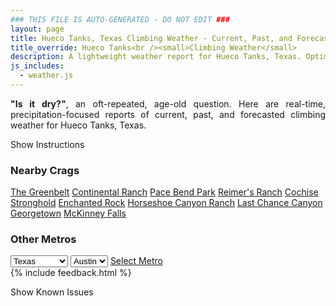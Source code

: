 ```yaml
---
### THIS FILE IS AUTO-GENERATED - DO NOT EDIT ###
layout: page
title: Hueco Tanks, Texas Climbing Weather - Current, Past, and Forecasted Report
title_override: Hueco Tanks<br /><small>Climbing Weather</small>
description: A lightweight weather report for Hueco Tanks, Texas. Optimized for slow internet connections.
js_includes:
  - weather.js
---
```


<section class="measure center lh-copy f5-ns f6 ph2 mv4" style="text-align: justify;">
<strong>"Is it dry?"</strong>, an oft-repeated, age-old question. Here are real-time,
precipitation-focused reports of current, past, and forecasted climbing weather for Hueco Tanks, Texas.
</section>

<p id="settings-toggle" class="mw5 b center tc hover-light-red black-70 pointer">Show Instructions</p>
<section id="settings" class="overflow-hidden" style="display:none;">
    <div class="mv2 ph2 center">
        <div class="fn f6 tc pv2">
            <p class="measure lh-copy center"><strong>Show/hide hourly forecasts</strong> by clicking the desired day.</p>
            <hr class="mw5 p0 mv2 o-60 b0 bt b--light-red light-red bg-light-red">
            <p class="measure lh-copy center"><strong>Current and Past conditions</strong> are measured by the nearest weather station. <strong>Forecast conditions</strong> are calculated and polled separately.</p>
            <hr class="mw5 p0 mv2 o-60 b0 bt b--light-red light-red bg-light-red">
            <p class="measure lh-copy center"><strong>Having issues?</strong> Try <a id="clear-cache" class="no-underline relative fancy-link light-red hover-light-red" href="#">clearing the local cache</a>.</p>
            <hr class="mw5 p0 mv2 o-60 b0 bt b--light-red light-red bg-light-red">
            <p class="measure lh-copy center">Weather data sourced from <a class="no-underline fancy-link relative light-red" target="_blank" href="https://www.weather.gov/documentation/services-web-api">weather.gov</a>.</p>
        </div>
    </div>
</section>
<section id="weather" data-crag="hueco-tanks-texas" class="mv4-ns mv3 ph2 center"></section>
<section id="nearby" class="tc lh-copy">
  <h3>Nearby Crags</h3>
<a class="nowrap no-underline fancy-link relative light-red mh3" href="/crags/the-greenbelt-texas-weather.html">The Greenbelt</a>
<a class="nowrap no-underline fancy-link relative light-red mh3" href="/crags/continental-ranch-texas-weather.html">Continental Ranch</a>
<a class="nowrap no-underline fancy-link relative light-red mh3" href="/crags/pace-bend-park-texas-weather.html">Pace Bend Park</a>
<a class="nowrap no-underline fancy-link relative light-red mh3" href="/crags/reimers-ranch-texas-weather.html">Reimer's Ranch</a>
<a class="nowrap no-underline fancy-link relative light-red mh3" href="/crags/cochise-stronghold-arizona-weather.html">Cochise Stronghold</a>
<a class="nowrap no-underline fancy-link relative light-red mh3" href="/crags/enchanted-rock-texas-weather.html">Enchanted Rock</a>
<a class="nowrap no-underline fancy-link relative light-red mh3" href="/crags/horseshoe-canyon-ranch-arkansas-weather.html">Horseshoe Canyon Ranch</a>
<a class="nowrap no-underline fancy-link relative light-red mh3" href="/crags/last-chance-canyon-new-mexico-weather.html">Last Chance Canyon</a>
<a class="nowrap no-underline fancy-link relative light-red mh3" href="/crags/georgetown-texas-weather.html">Georgetown</a>
<a class="nowrap no-underline fancy-link relative light-red mh3" href="/crags/mckinney-falls-texas-weather.html">McKinney Falls</a>
</section>
<section id="nearby" class="tc lh-copy">
  <h3>Other Metros</h3>
  <select class="ma1 bg-near-white pa2" id="stateSel">
    <option value="Texas" selected>Texas</option>
    <option value="Washington">Washington</option>
    <option value="Colorado">Colorado</option>
    <option value="Tennessee">Tennessee</option>
    <option value="Utah">Utah</option>
    <option value="California">California</option>
  </select>
  <select class="ma1 bg-near-white pa2" id="citySel">
    <option value="Austin" selected>Austin</option>
  </select>
  <a id="selectMetro" class="f6 link dim ph3 pv2 ma1 dib white bg-light-red" href="/crags/austin-texas-weather.html">Select Metro</a>
  <script>
    var states = [];
    states["Texas"] = "Austin"
    states["Washington"] = "Seattle"
    states["Colorado"] = "Denver"
    states["Tennessee"] = "Nashville"
    states["Utah"] = "Salt Lake City"
    states["California"] = "San Francisco|Los Angeles"
  </script>
</section>
{% include feedback.html %}
<p id="issues-toggle" class="mw5 b center tc hover-light-red black-70 pointer">Show Known Issues</p>
<section id="issues" class="overflow-hidden tc f6">
</section>

<script>
  var weekly_EPZ_116_60 = {"updated":"2023-01-23T08:21:02+00:00","units":"us","forecastGenerator":"BaselineForecastGenerator","generatedAt":"2023-01-23T08:34:15+00:00","updateTime":"2023-01-23T08:21:02+00:00","validTimes":"2023-01-23T02:00:00+00:00/P8D","elevation":{"unitCode":"wmoUnit:m","value":1449.9336},"periods":[{"number":1,"name":"Overnight","startTime":"2023-01-23T01:00:00-07:00","endTime":"2023-01-23T06:00:00-07:00","isDaytime":false,"temperature":37,"temperatureUnit":"F","temperatureTrend":null,"windSpeed":"15 to 18 mph","windDirection":"SE","icon":"https://api.weather.gov/icons/land/night/bkn?size=medium","shortForecast":"Mostly Cloudy","detailedForecast":"Mostly cloudy, with a low around 37. Southeast wind 15 to 18 mph, with gusts as high as 24 mph."},{"number":2,"name":"Monday","startTime":"2023-01-23T06:00:00-07:00","endTime":"2023-01-23T18:00:00-07:00","isDaytime":true,"temperature":58,"temperatureUnit":"F","temperatureTrend":"falling","windSpeed":"14 to 24 mph","windDirection":"S","icon":"https://api.weather.gov/icons/land/day/wind_bkn/rain_showers,30?size=medium","shortForecast":"Partly Sunny then Chance Rain Showers","detailedForecast":"A chance of rain showers after 5pm. Partly sunny. High near 58, with temperatures falling to around 48 in the afternoon. South wind 14 to 24 mph, with gusts as high as 36 mph. Chance of precipitation is 30%. New rainfall amounts less than a tenth of an inch possible."},{"number":3,"name":"Monday Night","startTime":"2023-01-23T18:00:00-07:00","endTime":"2023-01-24T06:00:00-07:00","isDaytime":false,"temperature":28,"temperatureUnit":"F","temperatureTrend":null,"windSpeed":"10 to 14 mph","windDirection":"WNW","icon":"https://api.weather.gov/icons/land/night/snow,70/snow,50?size=medium","shortForecast":"Snow Showers Likely","detailedForecast":"A chance of rain showers before 7pm, then snow showers likely between 7pm and 9pm, then rain showers likely between 9pm and 10pm, then rain and snow showers likely. Mostly cloudy, with a low around 28. West northwest wind 10 to 14 mph, with gusts as high as 21 mph. Chance of precipitation is 70%. New snow accumulation of less than half an inch possible."},{"number":4,"name":"Tuesday","startTime":"2023-01-24T06:00:00-07:00","endTime":"2023-01-24T18:00:00-07:00","isDaytime":true,"temperature":47,"temperatureUnit":"F","temperatureTrend":null,"windSpeed":"10 to 16 mph","windDirection":"WNW","icon":"https://api.weather.gov/icons/land/day/snow,20/sct?size=medium","shortForecast":"Slight Chance Snow Showers then Mostly Sunny","detailedForecast":"A slight chance of snow showers before 11am. Mostly sunny, with a high near 47. West northwest wind 10 to 16 mph, with gusts as high as 23 mph. Chance of precipitation is 20%."},{"number":5,"name":"Tuesday Night","startTime":"2023-01-24T18:00:00-07:00","endTime":"2023-01-25T06:00:00-07:00","isDaytime":false,"temperature":28,"temperatureUnit":"F","temperatureTrend":null,"windSpeed":"7 to 18 mph","windDirection":"WNW","icon":"https://api.weather.gov/icons/land/night/few?size=medium","shortForecast":"Mostly Clear","detailedForecast":"Mostly clear, with a low around 28. West northwest wind 7 to 18 mph, with gusts as high as 26 mph."},{"number":6,"name":"Wednesday","startTime":"2023-01-25T06:00:00-07:00","endTime":"2023-01-25T18:00:00-07:00","isDaytime":true,"temperature":46,"temperatureUnit":"F","temperatureTrend":null,"windSpeed":"7 to 10 mph","windDirection":"NW","icon":"https://api.weather.gov/icons/land/day/few?size=medium","shortForecast":"Sunny","detailedForecast":"Sunny, with a high near 46. Northwest wind 7 to 10 mph."},{"number":7,"name":"Wednesday Night","startTime":"2023-01-25T18:00:00-07:00","endTime":"2023-01-26T06:00:00-07:00","isDaytime":false,"temperature":28,"temperatureUnit":"F","temperatureTrend":null,"windSpeed":"9 mph","windDirection":"NNE","icon":"https://api.weather.gov/icons/land/night/sct?size=medium","shortForecast":"Partly Cloudy","detailedForecast":"Partly cloudy, with a low around 28. North northeast wind around 9 mph."},{"number":8,"name":"Thursday","startTime":"2023-01-26T06:00:00-07:00","endTime":"2023-01-26T18:00:00-07:00","isDaytime":true,"temperature":44,"temperatureUnit":"F","temperatureTrend":null,"windSpeed":"9 to 13 mph","windDirection":"ENE","icon":"https://api.weather.gov/icons/land/day/sct?size=medium","shortForecast":"Mostly Sunny","detailedForecast":"Mostly sunny, with a high near 44. East northeast wind 9 to 13 mph, with gusts as high as 20 mph."},{"number":9,"name":"Thursday Night","startTime":"2023-01-26T18:00:00-07:00","endTime":"2023-01-27T06:00:00-07:00","isDaytime":false,"temperature":27,"temperatureUnit":"F","temperatureTrend":null,"windSpeed":"7 to 12 mph","windDirection":"NE","icon":"https://api.weather.gov/icons/land/night/sct?size=medium","shortForecast":"Partly Cloudy","detailedForecast":"Partly cloudy, with a low around 27. Northeast wind 7 to 12 mph."},{"number":10,"name":"Friday","startTime":"2023-01-27T06:00:00-07:00","endTime":"2023-01-27T18:00:00-07:00","isDaytime":true,"temperature":48,"temperatureUnit":"F","temperatureTrend":null,"windSpeed":"7 mph","windDirection":"N","icon":"https://api.weather.gov/icons/land/day/bkn?size=medium","shortForecast":"Partly Sunny","detailedForecast":"Partly sunny, with a high near 48."},{"number":11,"name":"Friday Night","startTime":"2023-01-27T18:00:00-07:00","endTime":"2023-01-28T06:00:00-07:00","isDaytime":false,"temperature":34,"temperatureUnit":"F","temperatureTrend":null,"windSpeed":"6 mph","windDirection":"NNE","icon":"https://api.weather.gov/icons/land/night/bkn?size=medium","shortForecast":"Mostly Cloudy","detailedForecast":"Mostly cloudy, with a low around 34."},{"number":12,"name":"Saturday","startTime":"2023-01-28T06:00:00-07:00","endTime":"2023-01-28T18:00:00-07:00","isDaytime":true,"temperature":55,"temperatureUnit":"F","temperatureTrend":null,"windSpeed":"5 to 16 mph","windDirection":"W","icon":"https://api.weather.gov/icons/land/day/sct?size=medium","shortForecast":"Mostly Sunny","detailedForecast":"Mostly sunny, with a high near 55."},{"number":13,"name":"Saturday Night","startTime":"2023-01-28T18:00:00-07:00","endTime":"2023-01-29T06:00:00-07:00","isDaytime":false,"temperature":35,"temperatureUnit":"F","temperatureTrend":null,"windSpeed":"8 to 14 mph","windDirection":"WSW","icon":"https://api.weather.gov/icons/land/night/few?size=medium","shortForecast":"Mostly Clear","detailedForecast":"Mostly clear, with a low around 35."},{"number":14,"name":"Sunday","startTime":"2023-01-29T06:00:00-07:00","endTime":"2023-01-29T18:00:00-07:00","isDaytime":true,"temperature":57,"temperatureUnit":"F","temperatureTrend":null,"windSpeed":"8 to 16 mph","windDirection":"WSW","icon":"https://api.weather.gov/icons/land/day/few?size=medium","shortForecast":"Sunny","detailedForecast":"Sunny, with a high near 57."}]}
  var hourly_EPZ_116_60 = {"@context":["https://geojson.org/geojson-ld/geojson-context.jsonld",{"@version":"1.1","wx":"https://api.weather.gov/ontology#","geo":"http://www.opengis.net/ont/geosparql#","unit":"http://codes.wmo.int/common/unit/","@vocab":"https://api.weather.gov/ontology#"}],"type":"Feature","geometry":{"type":"Polygon","coordinates":[[[-106.0565394,31.9207523],[-106.054364,31.8981566],[-106.02775960000001,31.9000002],[-106.02992990000001,31.9225961],[-106.0565394,31.9207523]]]},"properties":{"updated":"2023-01-23T08:21:02+00:00","units":"us","forecastGenerator":"HourlyForecastGenerator","generatedAt":"2023-01-23T08:34:16+00:00","updateTime":"2023-01-23T08:21:02+00:00","validTimes":"2023-01-23T02:00:00+00:00/P8D","elevation":{"unitCode":"wmoUnit:m","value":1449.9336},"periods":[{"number":1,"name":"","startTime":"2023-01-23T01:00:00-07:00","endTime":"2023-01-23T02:00:00-07:00","isDaytime":false,"temperature":42,"temperatureUnit":"F","temperatureTrend":null,"windSpeed":"18 mph","windDirection":"SE","icon":"https://api.weather.gov/icons/land/night/bkn?size=small","shortForecast":"Mostly Cloudy","detailedForecast":""},{"number":2,"name":"","startTime":"2023-01-23T02:00:00-07:00","endTime":"2023-01-23T03:00:00-07:00","isDaytime":false,"temperature":41,"temperatureUnit":"F","temperatureTrend":null,"windSpeed":"18 mph","windDirection":"SE","icon":"https://api.weather.gov/icons/land/night/bkn?size=small","shortForecast":"Mostly Cloudy","detailedForecast":""},{"number":3,"name":"","startTime":"2023-01-23T03:00:00-07:00","endTime":"2023-01-23T04:00:00-07:00","isDaytime":false,"temperature":41,"temperatureUnit":"F","temperatureTrend":null,"windSpeed":"16 mph","windDirection":"SE","icon":"https://api.weather.gov/icons/land/night/bkn?size=small","shortForecast":"Mostly Cloudy","detailedForecast":""},{"number":4,"name":"","startTime":"2023-01-23T04:00:00-07:00","endTime":"2023-01-23T05:00:00-07:00","isDaytime":false,"temperature":39,"temperatureUnit":"F","temperatureTrend":null,"windSpeed":"15 mph","windDirection":"SE","icon":"https://api.weather.gov/icons/land/night/ovc?size=small","shortForecast":"Cloudy","detailedForecast":""},{"number":5,"name":"","startTime":"2023-01-23T05:00:00-07:00","endTime":"2023-01-23T06:00:00-07:00","isDaytime":false,"temperature":39,"temperatureUnit":"F","temperatureTrend":null,"windSpeed":"16 mph","windDirection":"SE","icon":"https://api.weather.gov/icons/land/night/ovc?size=small","shortForecast":"Cloudy","detailedForecast":""},{"number":6,"name":"","startTime":"2023-01-23T06:00:00-07:00","endTime":"2023-01-23T07:00:00-07:00","isDaytime":true,"temperature":37,"temperatureUnit":"F","temperatureTrend":null,"windSpeed":"17 mph","windDirection":"SE","icon":"https://api.weather.gov/icons/land/day/ovc?size=small","shortForecast":"Cloudy","detailedForecast":""},{"number":7,"name":"","startTime":"2023-01-23T07:00:00-07:00","endTime":"2023-01-23T08:00:00-07:00","isDaytime":true,"temperature":37,"temperatureUnit":"F","temperatureTrend":null,"windSpeed":"18 mph","windDirection":"ESE","icon":"https://api.weather.gov/icons/land/day/ovc?size=small","shortForecast":"Cloudy","detailedForecast":""},{"number":8,"name":"","startTime":"2023-01-23T08:00:00-07:00","endTime":"2023-01-23T09:00:00-07:00","isDaytime":true,"temperature":40,"temperatureUnit":"F","temperatureTrend":null,"windSpeed":"22 mph","windDirection":"ESE","icon":"https://api.weather.gov/icons/land/day/wind_bkn?size=small","shortForecast":"Mostly Cloudy","detailedForecast":""},{"number":9,"name":"","startTime":"2023-01-23T09:00:00-07:00","endTime":"2023-01-23T10:00:00-07:00","isDaytime":true,"temperature":45,"temperatureUnit":"F","temperatureTrend":null,"windSpeed":"18 mph","windDirection":"ESE","icon":"https://api.weather.gov/icons/land/day/bkn?size=small","shortForecast":"Mostly Cloudy","detailedForecast":""},{"number":10,"name":"","startTime":"2023-01-23T10:00:00-07:00","endTime":"2023-01-23T11:00:00-07:00","isDaytime":true,"temperature":49,"temperatureUnit":"F","temperatureTrend":null,"windSpeed":"22 mph","windDirection":"SSE","icon":"https://api.weather.gov/icons/land/day/wind_bkn?size=small","shortForecast":"Mostly Cloudy","detailedForecast":""},{"number":11,"name":"","startTime":"2023-01-23T11:00:00-07:00","endTime":"2023-01-23T12:00:00-07:00","isDaytime":true,"temperature":52,"temperatureUnit":"F","temperatureTrend":null,"windSpeed":"20 mph","windDirection":"SSE","icon":"https://api.weather.gov/icons/land/day/bkn?size=small","shortForecast":"Partly Sunny","detailedForecast":""},{"number":12,"name":"","startTime":"2023-01-23T12:00:00-07:00","endTime":"2023-01-23T13:00:00-07:00","isDaytime":true,"temperature":55,"temperatureUnit":"F","temperatureTrend":null,"windSpeed":"22 mph","windDirection":"S","icon":"https://api.weather.gov/icons/land/day/wind_sct?size=small","shortForecast":"Mostly Sunny","detailedForecast":""},{"number":13,"name":"","startTime":"2023-01-23T13:00:00-07:00","endTime":"2023-01-23T14:00:00-07:00","isDaytime":true,"temperature":57,"temperatureUnit":"F","temperatureTrend":null,"windSpeed":"24 mph","windDirection":"S","icon":"https://api.weather.gov/icons/land/day/wind_sct?size=small","shortForecast":"Mostly Sunny","detailedForecast":""},{"number":14,"name":"","startTime":"2023-01-23T14:00:00-07:00","endTime":"2023-01-23T15:00:00-07:00","isDaytime":true,"temperature":58,"temperatureUnit":"F","temperatureTrend":null,"windSpeed":"24 mph","windDirection":"SSW","icon":"https://api.weather.gov/icons/land/day/wind_bkn?size=small","shortForecast":"Partly Sunny","detailedForecast":""},{"number":15,"name":"","startTime":"2023-01-23T15:00:00-07:00","endTime":"2023-01-23T16:00:00-07:00","isDaytime":true,"temperature":57,"temperatureUnit":"F","temperatureTrend":null,"windSpeed":"22 mph","windDirection":"SW","icon":"https://api.weather.gov/icons/land/day/wind_bkn?size=small","shortForecast":"Partly Sunny","detailedForecast":""},{"number":16,"name":"","startTime":"2023-01-23T16:00:00-07:00","endTime":"2023-01-23T17:00:00-07:00","isDaytime":true,"temperature":55,"temperatureUnit":"F","temperatureTrend":null,"windSpeed":"16 mph","windDirection":"SW","icon":"https://api.weather.gov/icons/land/day/bkn?size=small","shortForecast":"Partly Sunny","detailedForecast":""},{"number":17,"name":"","startTime":"2023-01-23T17:00:00-07:00","endTime":"2023-01-23T18:00:00-07:00","isDaytime":true,"temperature":48,"temperatureUnit":"F","temperatureTrend":null,"windSpeed":"14 mph","windDirection":"W","icon":"https://api.weather.gov/icons/land/day/rain_showers?size=small","shortForecast":"Chance Rain Showers","detailedForecast":""},{"number":18,"name":"","startTime":"2023-01-23T18:00:00-07:00","endTime":"2023-01-23T19:00:00-07:00","isDaytime":false,"temperature":44,"temperatureUnit":"F","temperatureTrend":null,"windSpeed":"14 mph","windDirection":"NW","icon":"https://api.weather.gov/icons/land/night/rain_showers?size=small","shortForecast":"Chance Rain Showers","detailedForecast":""},{"number":19,"name":"","startTime":"2023-01-23T19:00:00-07:00","endTime":"2023-01-23T20:00:00-07:00","isDaytime":false,"temperature":41,"temperatureUnit":"F","temperatureTrend":null,"windSpeed":"13 mph","windDirection":"NNW","icon":"https://api.weather.gov/icons/land/night/snow?size=small","shortForecast":"Snow Showers Likely","detailedForecast":""},{"number":20,"name":"","startTime":"2023-01-23T20:00:00-07:00","endTime":"2023-01-23T21:00:00-07:00","isDaytime":false,"temperature":39,"temperatureUnit":"F","temperatureTrend":null,"windSpeed":"13 mph","windDirection":"NW","icon":"https://api.weather.gov/icons/land/night/snow?size=small","shortForecast":"Snow Showers Likely","detailedForecast":""},{"number":21,"name":"","startTime":"2023-01-23T21:00:00-07:00","endTime":"2023-01-23T22:00:00-07:00","isDaytime":false,"temperature":37,"temperatureUnit":"F","temperatureTrend":null,"windSpeed":"12 mph","windDirection":"NW","icon":"https://api.weather.gov/icons/land/night/rain_showers?size=small","shortForecast":"Rain Showers Likely","detailedForecast":""},{"number":22,"name":"","startTime":"2023-01-23T22:00:00-07:00","endTime":"2023-01-23T23:00:00-07:00","isDaytime":false,"temperature":36,"temperatureUnit":"F","temperatureTrend":null,"windSpeed":"10 mph","windDirection":"NNW","icon":"https://api.weather.gov/icons/land/night/snow?size=small","shortForecast":"Rain And Snow Showers Likely","detailedForecast":""},{"number":23,"name":"","startTime":"2023-01-23T23:00:00-07:00","endTime":"2023-01-24T00:00:00-07:00","isDaytime":false,"temperature":34,"temperatureUnit":"F","temperatureTrend":null,"windSpeed":"12 mph","windDirection":"W","icon":"https://api.weather.gov/icons/land/night/snow?size=small","shortForecast":"Chance Snow Showers","detailedForecast":""},{"number":24,"name":"","startTime":"2023-01-24T00:00:00-07:00","endTime":"2023-01-24T01:00:00-07:00","isDaytime":false,"temperature":33,"temperatureUnit":"F","temperatureTrend":null,"windSpeed":"13 mph","windDirection":"WSW","icon":"https://api.weather.gov/icons/land/night/snow?size=small","shortForecast":"Chance Snow Showers","detailedForecast":""},{"number":25,"name":"","startTime":"2023-01-24T01:00:00-07:00","endTime":"2023-01-24T02:00:00-07:00","isDaytime":false,"temperature":32,"temperatureUnit":"F","temperatureTrend":null,"windSpeed":"10 mph","windDirection":"W","icon":"https://api.weather.gov/icons/land/night/snow?size=small","shortForecast":"Chance Snow Showers","detailedForecast":""},{"number":26,"name":"","startTime":"2023-01-24T02:00:00-07:00","endTime":"2023-01-24T03:00:00-07:00","isDaytime":false,"temperature":31,"temperatureUnit":"F","temperatureTrend":null,"windSpeed":"10 mph","windDirection":"WSW","icon":"https://api.weather.gov/icons/land/night/snow?size=small","shortForecast":"Slight Chance Snow Showers","detailedForecast":""},{"number":27,"name":"","startTime":"2023-01-24T03:00:00-07:00","endTime":"2023-01-24T04:00:00-07:00","isDaytime":false,"temperature":30,"temperatureUnit":"F","temperatureTrend":null,"windSpeed":"12 mph","windDirection":"WSW","icon":"https://api.weather.gov/icons/land/night/snow?size=small","shortForecast":"Slight Chance Snow Showers","detailedForecast":""},{"number":28,"name":"","startTime":"2023-01-24T04:00:00-07:00","endTime":"2023-01-24T05:00:00-07:00","isDaytime":false,"temperature":30,"temperatureUnit":"F","temperatureTrend":null,"windSpeed":"12 mph","windDirection":"WSW","icon":"https://api.weather.gov/icons/land/night/bkn?size=small","shortForecast":"Mostly Cloudy","detailedForecast":""},{"number":29,"name":"","startTime":"2023-01-24T05:00:00-07:00","endTime":"2023-01-24T06:00:00-07:00","isDaytime":false,"temperature":29,"temperatureUnit":"F","temperatureTrend":null,"windSpeed":"12 mph","windDirection":"WSW","icon":"https://api.weather.gov/icons/land/night/snow?size=small","shortForecast":"Slight Chance Snow Showers","detailedForecast":""},{"number":30,"name":"","startTime":"2023-01-24T06:00:00-07:00","endTime":"2023-01-24T07:00:00-07:00","isDaytime":true,"temperature":28,"temperatureUnit":"F","temperatureTrend":null,"windSpeed":"10 mph","windDirection":"WSW","icon":"https://api.weather.gov/icons/land/day/snow?size=small","shortForecast":"Slight Chance Snow Showers","detailedForecast":""},{"number":31,"name":"","startTime":"2023-01-24T07:00:00-07:00","endTime":"2023-01-24T08:00:00-07:00","isDaytime":true,"temperature":28,"temperatureUnit":"F","temperatureTrend":null,"windSpeed":"10 mph","windDirection":"W","icon":"https://api.weather.gov/icons/land/day/snow?size=small","shortForecast":"Slight Chance Snow Showers","detailedForecast":""},{"number":32,"name":"","startTime":"2023-01-24T08:00:00-07:00","endTime":"2023-01-24T09:00:00-07:00","isDaytime":true,"temperature":31,"temperatureUnit":"F","temperatureTrend":null,"windSpeed":"10 mph","windDirection":"W","icon":"https://api.weather.gov/icons/land/day/snow?size=small","shortForecast":"Slight Chance Snow Showers","detailedForecast":""},{"number":33,"name":"","startTime":"2023-01-24T09:00:00-07:00","endTime":"2023-01-24T10:00:00-07:00","isDaytime":true,"temperature":35,"temperatureUnit":"F","temperatureTrend":null,"windSpeed":"12 mph","windDirection":"WNW","icon":"https://api.weather.gov/icons/land/day/snow?size=small","shortForecast":"Slight Chance Snow Showers","detailedForecast":""},{"number":34,"name":"","startTime":"2023-01-24T10:00:00-07:00","endTime":"2023-01-24T11:00:00-07:00","isDaytime":true,"temperature":39,"temperatureUnit":"F","temperatureTrend":null,"windSpeed":"10 mph","windDirection":"WNW","icon":"https://api.weather.gov/icons/land/day/snow?size=small","shortForecast":"Slight Chance Snow Showers","detailedForecast":""},{"number":35,"name":"","startTime":"2023-01-24T11:00:00-07:00","endTime":"2023-01-24T12:00:00-07:00","isDaytime":true,"temperature":42,"temperatureUnit":"F","temperatureTrend":null,"windSpeed":"12 mph","windDirection":"WNW","icon":"https://api.weather.gov/icons/land/day/sct?size=small","shortForecast":"Mostly Sunny","detailedForecast":""},{"number":36,"name":"","startTime":"2023-01-24T12:00:00-07:00","endTime":"2023-01-24T13:00:00-07:00","isDaytime":true,"temperature":44,"temperatureUnit":"F","temperatureTrend":null,"windSpeed":"13 mph","windDirection":"WNW","icon":"https://api.weather.gov/icons/land/day/sct?size=small","shortForecast":"Mostly Sunny","detailedForecast":""},{"number":37,"name":"","startTime":"2023-01-24T13:00:00-07:00","endTime":"2023-01-24T14:00:00-07:00","isDaytime":true,"temperature":46,"temperatureUnit":"F","temperatureTrend":null,"windSpeed":"15 mph","windDirection":"WNW","icon":"https://api.weather.gov/icons/land/day/sct?size=small","shortForecast":"Mostly Sunny","detailedForecast":""},{"number":38,"name":"","startTime":"2023-01-24T14:00:00-07:00","endTime":"2023-01-24T15:00:00-07:00","isDaytime":true,"temperature":47,"temperatureUnit":"F","temperatureTrend":null,"windSpeed":"16 mph","windDirection":"WNW","icon":"https://api.weather.gov/icons/land/day/few?size=small","shortForecast":"Sunny","detailedForecast":""},{"number":39,"name":"","startTime":"2023-01-24T15:00:00-07:00","endTime":"2023-01-24T16:00:00-07:00","isDaytime":true,"temperature":47,"temperatureUnit":"F","temperatureTrend":null,"windSpeed":"15 mph","windDirection":"WNW","icon":"https://api.weather.gov/icons/land/day/few?size=small","shortForecast":"Sunny","detailedForecast":""},{"number":40,"name":"","startTime":"2023-01-24T16:00:00-07:00","endTime":"2023-01-24T17:00:00-07:00","isDaytime":true,"temperature":45,"temperatureUnit":"F","temperatureTrend":null,"windSpeed":"15 mph","windDirection":"WNW","icon":"https://api.weather.gov/icons/land/day/few?size=small","shortForecast":"Sunny","detailedForecast":""},{"number":41,"name":"","startTime":"2023-01-24T17:00:00-07:00","endTime":"2023-01-24T18:00:00-07:00","isDaytime":true,"temperature":41,"temperatureUnit":"F","temperatureTrend":null,"windSpeed":"14 mph","windDirection":"WNW","icon":"https://api.weather.gov/icons/land/day/few?size=small","shortForecast":"Sunny","detailedForecast":""},{"number":42,"name":"","startTime":"2023-01-24T18:00:00-07:00","endTime":"2023-01-24T19:00:00-07:00","isDaytime":false,"temperature":38,"temperatureUnit":"F","temperatureTrend":null,"windSpeed":"15 mph","windDirection":"WNW","icon":"https://api.weather.gov/icons/land/night/few?size=small","shortForecast":"Mostly Clear","detailedForecast":""},{"number":43,"name":"","startTime":"2023-01-24T19:00:00-07:00","endTime":"2023-01-24T20:00:00-07:00","isDaytime":false,"temperature":36,"temperatureUnit":"F","temperatureTrend":null,"windSpeed":"17 mph","windDirection":"W","icon":"https://api.weather.gov/icons/land/night/few?size=small","shortForecast":"Mostly Clear","detailedForecast":""},{"number":44,"name":"","startTime":"2023-01-24T20:00:00-07:00","endTime":"2023-01-24T21:00:00-07:00","isDaytime":false,"temperature":35,"temperatureUnit":"F","temperatureTrend":null,"windSpeed":"18 mph","windDirection":"W","icon":"https://api.weather.gov/icons/land/night/few?size=small","shortForecast":"Mostly Clear","detailedForecast":""},{"number":45,"name":"","startTime":"2023-01-24T21:00:00-07:00","endTime":"2023-01-24T22:00:00-07:00","isDaytime":false,"temperature":34,"temperatureUnit":"F","temperatureTrend":null,"windSpeed":"17 mph","windDirection":"W","icon":"https://api.weather.gov/icons/land/night/few?size=small","shortForecast":"Mostly Clear","detailedForecast":""},{"number":46,"name":"","startTime":"2023-01-24T22:00:00-07:00","endTime":"2023-01-24T23:00:00-07:00","isDaytime":false,"temperature":33,"temperatureUnit":"F","temperatureTrend":null,"windSpeed":"14 mph","windDirection":"W","icon":"https://api.weather.gov/icons/land/night/few?size=small","shortForecast":"Mostly Clear","detailedForecast":""},{"number":47,"name":"","startTime":"2023-01-24T23:00:00-07:00","endTime":"2023-01-25T00:00:00-07:00","isDaytime":false,"temperature":32,"temperatureUnit":"F","temperatureTrend":null,"windSpeed":"12 mph","windDirection":"W","icon":"https://api.weather.gov/icons/land/night/few?size=small","shortForecast":"Mostly Clear","detailedForecast":""},{"number":48,"name":"","startTime":"2023-01-25T00:00:00-07:00","endTime":"2023-01-25T01:00:00-07:00","isDaytime":false,"temperature":31,"temperatureUnit":"F","temperatureTrend":null,"windSpeed":"9 mph","windDirection":"W","icon":"https://api.weather.gov/icons/land/night/few?size=small","shortForecast":"Mostly Clear","detailedForecast":""},{"number":49,"name":"","startTime":"2023-01-25T01:00:00-07:00","endTime":"2023-01-25T02:00:00-07:00","isDaytime":false,"temperature":30,"temperatureUnit":"F","temperatureTrend":null,"windSpeed":"8 mph","windDirection":"WNW","icon":"https://api.weather.gov/icons/land/night/few?size=small","shortForecast":"Mostly Clear","detailedForecast":""},{"number":50,"name":"","startTime":"2023-01-25T02:00:00-07:00","endTime":"2023-01-25T03:00:00-07:00","isDaytime":false,"temperature":30,"temperatureUnit":"F","temperatureTrend":null,"windSpeed":"7 mph","windDirection":"NW","icon":"https://api.weather.gov/icons/land/night/few?size=small","shortForecast":"Mostly Clear","detailedForecast":""},{"number":51,"name":"","startTime":"2023-01-25T03:00:00-07:00","endTime":"2023-01-25T04:00:00-07:00","isDaytime":false,"temperature":29,"temperatureUnit":"F","temperatureTrend":null,"windSpeed":"7 mph","windDirection":"NW","icon":"https://api.weather.gov/icons/land/night/few?size=small","shortForecast":"Mostly Clear","detailedForecast":""},{"number":52,"name":"","startTime":"2023-01-25T04:00:00-07:00","endTime":"2023-01-25T05:00:00-07:00","isDaytime":false,"temperature":29,"temperatureUnit":"F","temperatureTrend":null,"windSpeed":"7 mph","windDirection":"NW","icon":"https://api.weather.gov/icons/land/night/few?size=small","shortForecast":"Mostly Clear","detailedForecast":""},{"number":53,"name":"","startTime":"2023-01-25T05:00:00-07:00","endTime":"2023-01-25T06:00:00-07:00","isDaytime":false,"temperature":28,"temperatureUnit":"F","temperatureTrend":null,"windSpeed":"7 mph","windDirection":"NW","icon":"https://api.weather.gov/icons/land/night/few?size=small","shortForecast":"Mostly Clear","detailedForecast":""},{"number":54,"name":"","startTime":"2023-01-25T06:00:00-07:00","endTime":"2023-01-25T07:00:00-07:00","isDaytime":true,"temperature":28,"temperatureUnit":"F","temperatureTrend":null,"windSpeed":"7 mph","windDirection":"NW","icon":"https://api.weather.gov/icons/land/day/few?size=small","shortForecast":"Sunny","detailedForecast":""},{"number":55,"name":"","startTime":"2023-01-25T07:00:00-07:00","endTime":"2023-01-25T08:00:00-07:00","isDaytime":true,"temperature":28,"temperatureUnit":"F","temperatureTrend":null,"windSpeed":"7 mph","windDirection":"NNW","icon":"https://api.weather.gov/icons/land/day/few?size=small","shortForecast":"Sunny","detailedForecast":""},{"number":56,"name":"","startTime":"2023-01-25T08:00:00-07:00","endTime":"2023-01-25T09:00:00-07:00","isDaytime":true,"temperature":31,"temperatureUnit":"F","temperatureTrend":null,"windSpeed":"7 mph","windDirection":"NNW","icon":"https://api.weather.gov/icons/land/day/few?size=small","shortForecast":"Sunny","detailedForecast":""},{"number":57,"name":"","startTime":"2023-01-25T09:00:00-07:00","endTime":"2023-01-25T10:00:00-07:00","isDaytime":true,"temperature":34,"temperatureUnit":"F","temperatureTrend":null,"windSpeed":"8 mph","windDirection":"NNW","icon":"https://api.weather.gov/icons/land/day/few?size=small","shortForecast":"Sunny","detailedForecast":""},{"number":58,"name":"","startTime":"2023-01-25T10:00:00-07:00","endTime":"2023-01-25T11:00:00-07:00","isDaytime":true,"temperature":38,"temperatureUnit":"F","temperatureTrend":null,"windSpeed":"8 mph","windDirection":"NW","icon":"https://api.weather.gov/icons/land/day/few?size=small","shortForecast":"Sunny","detailedForecast":""},{"number":59,"name":"","startTime":"2023-01-25T11:00:00-07:00","endTime":"2023-01-25T12:00:00-07:00","isDaytime":true,"temperature":41,"temperatureUnit":"F","temperatureTrend":null,"windSpeed":"9 mph","windDirection":"NW","icon":"https://api.weather.gov/icons/land/day/few?size=small","shortForecast":"Sunny","detailedForecast":""},{"number":60,"name":"","startTime":"2023-01-25T12:00:00-07:00","endTime":"2023-01-25T13:00:00-07:00","isDaytime":true,"temperature":43,"temperatureUnit":"F","temperatureTrend":null,"windSpeed":"10 mph","windDirection":"NW","icon":"https://api.weather.gov/icons/land/day/few?size=small","shortForecast":"Sunny","detailedForecast":""},{"number":61,"name":"","startTime":"2023-01-25T13:00:00-07:00","endTime":"2023-01-25T14:00:00-07:00","isDaytime":true,"temperature":45,"temperatureUnit":"F","temperatureTrend":null,"windSpeed":"10 mph","windDirection":"NW","icon":"https://api.weather.gov/icons/land/day/few?size=small","shortForecast":"Sunny","detailedForecast":""},{"number":62,"name":"","startTime":"2023-01-25T14:00:00-07:00","endTime":"2023-01-25T15:00:00-07:00","isDaytime":true,"temperature":46,"temperatureUnit":"F","temperatureTrend":null,"windSpeed":"10 mph","windDirection":"NW","icon":"https://api.weather.gov/icons/land/day/few?size=small","shortForecast":"Sunny","detailedForecast":""},{"number":63,"name":"","startTime":"2023-01-25T15:00:00-07:00","endTime":"2023-01-25T16:00:00-07:00","isDaytime":true,"temperature":46,"temperatureUnit":"F","temperatureTrend":null,"windSpeed":"10 mph","windDirection":"NW","icon":"https://api.weather.gov/icons/land/day/few?size=small","shortForecast":"Sunny","detailedForecast":""},{"number":64,"name":"","startTime":"2023-01-25T16:00:00-07:00","endTime":"2023-01-25T17:00:00-07:00","isDaytime":true,"temperature":44,"temperatureUnit":"F","temperatureTrend":null,"windSpeed":"9 mph","windDirection":"NNW","icon":"https://api.weather.gov/icons/land/day/few?size=small","shortForecast":"Sunny","detailedForecast":""},{"number":65,"name":"","startTime":"2023-01-25T17:00:00-07:00","endTime":"2023-01-25T18:00:00-07:00","isDaytime":true,"temperature":40,"temperatureUnit":"F","temperatureTrend":null,"windSpeed":"9 mph","windDirection":"NNW","icon":"https://api.weather.gov/icons/land/day/few?size=small","shortForecast":"Sunny","detailedForecast":""},{"number":66,"name":"","startTime":"2023-01-25T18:00:00-07:00","endTime":"2023-01-25T19:00:00-07:00","isDaytime":false,"temperature":38,"temperatureUnit":"F","temperatureTrend":null,"windSpeed":"9 mph","windDirection":"N","icon":"https://api.weather.gov/icons/land/night/few?size=small","shortForecast":"Mostly Clear","detailedForecast":""},{"number":67,"name":"","startTime":"2023-01-25T19:00:00-07:00","endTime":"2023-01-25T20:00:00-07:00","isDaytime":false,"temperature":36,"temperatureUnit":"F","temperatureTrend":null,"windSpeed":"9 mph","windDirection":"NNE","icon":"https://api.weather.gov/icons/land/night/few?size=small","shortForecast":"Mostly Clear","detailedForecast":""},{"number":68,"name":"","startTime":"2023-01-25T20:00:00-07:00","endTime":"2023-01-25T21:00:00-07:00","isDaytime":false,"temperature":35,"temperatureUnit":"F","temperatureTrend":null,"windSpeed":"9 mph","windDirection":"NNE","icon":"https://api.weather.gov/icons/land/night/few?size=small","shortForecast":"Mostly Clear","detailedForecast":""},{"number":69,"name":"","startTime":"2023-01-25T21:00:00-07:00","endTime":"2023-01-25T22:00:00-07:00","isDaytime":false,"temperature":34,"temperatureUnit":"F","temperatureTrend":null,"windSpeed":"9 mph","windDirection":"NE","icon":"https://api.weather.gov/icons/land/night/few?size=small","shortForecast":"Mostly Clear","detailedForecast":""},{"number":70,"name":"","startTime":"2023-01-25T22:00:00-07:00","endTime":"2023-01-25T23:00:00-07:00","isDaytime":false,"temperature":33,"temperatureUnit":"F","temperatureTrend":null,"windSpeed":"8 mph","windDirection":"NE","icon":"https://api.weather.gov/icons/land/night/sct?size=small","shortForecast":"Partly Cloudy","detailedForecast":""},{"number":71,"name":"","startTime":"2023-01-25T23:00:00-07:00","endTime":"2023-01-26T00:00:00-07:00","isDaytime":false,"temperature":32,"temperatureUnit":"F","temperatureTrend":null,"windSpeed":"8 mph","windDirection":"NE","icon":"https://api.weather.gov/icons/land/night/sct?size=small","shortForecast":"Partly Cloudy","detailedForecast":""},{"number":72,"name":"","startTime":"2023-01-26T00:00:00-07:00","endTime":"2023-01-26T01:00:00-07:00","isDaytime":false,"temperature":31,"temperatureUnit":"F","temperatureTrend":null,"windSpeed":"8 mph","windDirection":"NE","icon":"https://api.weather.gov/icons/land/night/sct?size=small","shortForecast":"Partly Cloudy","detailedForecast":""},{"number":73,"name":"","startTime":"2023-01-26T01:00:00-07:00","endTime":"2023-01-26T02:00:00-07:00","isDaytime":false,"temperature":30,"temperatureUnit":"F","temperatureTrend":null,"windSpeed":"9 mph","windDirection":"NE","icon":"https://api.weather.gov/icons/land/night/sct?size=small","shortForecast":"Partly Cloudy","detailedForecast":""},{"number":74,"name":"","startTime":"2023-01-26T02:00:00-07:00","endTime":"2023-01-26T03:00:00-07:00","isDaytime":false,"temperature":30,"temperatureUnit":"F","temperatureTrend":null,"windSpeed":"9 mph","windDirection":"NE","icon":"https://api.weather.gov/icons/land/night/sct?size=small","shortForecast":"Partly Cloudy","detailedForecast":""},{"number":75,"name":"","startTime":"2023-01-26T03:00:00-07:00","endTime":"2023-01-26T04:00:00-07:00","isDaytime":false,"temperature":29,"temperatureUnit":"F","temperatureTrend":null,"windSpeed":"9 mph","windDirection":"NE","icon":"https://api.weather.gov/icons/land/night/sct?size=small","shortForecast":"Partly Cloudy","detailedForecast":""},{"number":76,"name":"","startTime":"2023-01-26T04:00:00-07:00","endTime":"2023-01-26T05:00:00-07:00","isDaytime":false,"temperature":29,"temperatureUnit":"F","temperatureTrend":null,"windSpeed":"9 mph","windDirection":"NE","icon":"https://api.weather.gov/icons/land/night/sct?size=small","shortForecast":"Partly Cloudy","detailedForecast":""},{"number":77,"name":"","startTime":"2023-01-26T05:00:00-07:00","endTime":"2023-01-26T06:00:00-07:00","isDaytime":false,"temperature":28,"temperatureUnit":"F","temperatureTrend":null,"windSpeed":"9 mph","windDirection":"NE","icon":"https://api.weather.gov/icons/land/night/sct?size=small","shortForecast":"Partly Cloudy","detailedForecast":""},{"number":78,"name":"","startTime":"2023-01-26T06:00:00-07:00","endTime":"2023-01-26T07:00:00-07:00","isDaytime":true,"temperature":28,"temperatureUnit":"F","temperatureTrend":null,"windSpeed":"9 mph","windDirection":"ENE","icon":"https://api.weather.gov/icons/land/day/sct?size=small","shortForecast":"Mostly Sunny","detailedForecast":""},{"number":79,"name":"","startTime":"2023-01-26T07:00:00-07:00","endTime":"2023-01-26T08:00:00-07:00","isDaytime":true,"temperature":28,"temperatureUnit":"F","temperatureTrend":null,"windSpeed":"10 mph","windDirection":"ENE","icon":"https://api.weather.gov/icons/land/day/sct?size=small","shortForecast":"Mostly Sunny","detailedForecast":""},{"number":80,"name":"","startTime":"2023-01-26T08:00:00-07:00","endTime":"2023-01-26T09:00:00-07:00","isDaytime":true,"temperature":30,"temperatureUnit":"F","temperatureTrend":null,"windSpeed":"10 mph","windDirection":"ENE","icon":"https://api.weather.gov/icons/land/day/sct?size=small","shortForecast":"Mostly Sunny","detailedForecast":""},{"number":81,"name":"","startTime":"2023-01-26T09:00:00-07:00","endTime":"2023-01-26T10:00:00-07:00","isDaytime":true,"temperature":34,"temperatureUnit":"F","temperatureTrend":null,"windSpeed":"12 mph","windDirection":"ENE","icon":"https://api.weather.gov/icons/land/day/sct?size=small","shortForecast":"Mostly Sunny","detailedForecast":""},{"number":82,"name":"","startTime":"2023-01-26T10:00:00-07:00","endTime":"2023-01-26T11:00:00-07:00","isDaytime":true,"temperature":37,"temperatureUnit":"F","temperatureTrend":null,"windSpeed":"12 mph","windDirection":"E","icon":"https://api.weather.gov/icons/land/day/sct?size=small","shortForecast":"Mostly Sunny","detailedForecast":""},{"number":83,"name":"","startTime":"2023-01-26T11:00:00-07:00","endTime":"2023-01-26T12:00:00-07:00","isDaytime":true,"temperature":40,"temperatureUnit":"F","temperatureTrend":null,"windSpeed":"13 mph","windDirection":"E","icon":"https://api.weather.gov/icons/land/day/sct?size=small","shortForecast":"Mostly Sunny","detailedForecast":""},{"number":84,"name":"","startTime":"2023-01-26T12:00:00-07:00","endTime":"2023-01-26T13:00:00-07:00","isDaytime":true,"temperature":42,"temperatureUnit":"F","temperatureTrend":null,"windSpeed":"13 mph","windDirection":"E","icon":"https://api.weather.gov/icons/land/day/sct?size=small","shortForecast":"Mostly Sunny","detailedForecast":""},{"number":85,"name":"","startTime":"2023-01-26T13:00:00-07:00","endTime":"2023-01-26T14:00:00-07:00","isDaytime":true,"temperature":43,"temperatureUnit":"F","temperatureTrend":null,"windSpeed":"13 mph","windDirection":"E","icon":"https://api.weather.gov/icons/land/day/sct?size=small","shortForecast":"Mostly Sunny","detailedForecast":""},{"number":86,"name":"","startTime":"2023-01-26T14:00:00-07:00","endTime":"2023-01-26T15:00:00-07:00","isDaytime":true,"temperature":44,"temperatureUnit":"F","temperatureTrend":null,"windSpeed":"13 mph","windDirection":"E","icon":"https://api.weather.gov/icons/land/day/sct?size=small","shortForecast":"Mostly Sunny","detailedForecast":""},{"number":87,"name":"","startTime":"2023-01-26T15:00:00-07:00","endTime":"2023-01-26T16:00:00-07:00","isDaytime":true,"temperature":44,"temperatureUnit":"F","temperatureTrend":null,"windSpeed":"13 mph","windDirection":"E","icon":"https://api.weather.gov/icons/land/day/sct?size=small","shortForecast":"Mostly Sunny","detailedForecast":""},{"number":88,"name":"","startTime":"2023-01-26T16:00:00-07:00","endTime":"2023-01-26T17:00:00-07:00","isDaytime":true,"temperature":42,"temperatureUnit":"F","temperatureTrend":null,"windSpeed":"12 mph","windDirection":"ENE","icon":"https://api.weather.gov/icons/land/day/sct?size=small","shortForecast":"Mostly Sunny","detailedForecast":""},{"number":89,"name":"","startTime":"2023-01-26T17:00:00-07:00","endTime":"2023-01-26T18:00:00-07:00","isDaytime":true,"temperature":39,"temperatureUnit":"F","temperatureTrend":null,"windSpeed":"12 mph","windDirection":"ENE","icon":"https://api.weather.gov/icons/land/day/sct?size=small","shortForecast":"Mostly Sunny","detailedForecast":""},{"number":90,"name":"","startTime":"2023-01-26T18:00:00-07:00","endTime":"2023-01-26T19:00:00-07:00","isDaytime":false,"temperature":36,"temperatureUnit":"F","temperatureTrend":null,"windSpeed":"12 mph","windDirection":"ENE","icon":"https://api.weather.gov/icons/land/night/sct?size=small","shortForecast":"Partly Cloudy","detailedForecast":""},{"number":91,"name":"","startTime":"2023-01-26T19:00:00-07:00","endTime":"2023-01-26T20:00:00-07:00","isDaytime":false,"temperature":34,"temperatureUnit":"F","temperatureTrend":null,"windSpeed":"10 mph","windDirection":"ENE","icon":"https://api.weather.gov/icons/land/night/sct?size=small","shortForecast":"Partly Cloudy","detailedForecast":""},{"number":92,"name":"","startTime":"2023-01-26T20:00:00-07:00","endTime":"2023-01-26T21:00:00-07:00","isDaytime":false,"temperature":33,"temperatureUnit":"F","temperatureTrend":null,"windSpeed":"10 mph","windDirection":"ENE","icon":"https://api.weather.gov/icons/land/night/sct?size=small","shortForecast":"Partly Cloudy","detailedForecast":""},{"number":93,"name":"","startTime":"2023-01-26T21:00:00-07:00","endTime":"2023-01-26T22:00:00-07:00","isDaytime":false,"temperature":32,"temperatureUnit":"F","temperatureTrend":null,"windSpeed":"10 mph","windDirection":"ENE","icon":"https://api.weather.gov/icons/land/night/sct?size=small","shortForecast":"Partly Cloudy","detailedForecast":""},{"number":94,"name":"","startTime":"2023-01-26T22:00:00-07:00","endTime":"2023-01-26T23:00:00-07:00","isDaytime":false,"temperature":31,"temperatureUnit":"F","temperatureTrend":null,"windSpeed":"9 mph","windDirection":"ENE","icon":"https://api.weather.gov/icons/land/night/sct?size=small","shortForecast":"Partly Cloudy","detailedForecast":""},{"number":95,"name":"","startTime":"2023-01-26T23:00:00-07:00","endTime":"2023-01-27T00:00:00-07:00","isDaytime":false,"temperature":31,"temperatureUnit":"F","temperatureTrend":null,"windSpeed":"9 mph","windDirection":"ENE","icon":"https://api.weather.gov/icons/land/night/sct?size=small","shortForecast":"Partly Cloudy","detailedForecast":""},{"number":96,"name":"","startTime":"2023-01-27T00:00:00-07:00","endTime":"2023-01-27T01:00:00-07:00","isDaytime":false,"temperature":30,"temperatureUnit":"F","temperatureTrend":null,"windSpeed":"8 mph","windDirection":"ENE","icon":"https://api.weather.gov/icons/land/night/sct?size=small","shortForecast":"Partly Cloudy","detailedForecast":""},{"number":97,"name":"","startTime":"2023-01-27T01:00:00-07:00","endTime":"2023-01-27T02:00:00-07:00","isDaytime":false,"temperature":29,"temperatureUnit":"F","temperatureTrend":null,"windSpeed":"8 mph","windDirection":"ENE","icon":"https://api.weather.gov/icons/land/night/sct?size=small","shortForecast":"Partly Cloudy","detailedForecast":""},{"number":98,"name":"","startTime":"2023-01-27T02:00:00-07:00","endTime":"2023-01-27T03:00:00-07:00","isDaytime":false,"temperature":29,"temperatureUnit":"F","temperatureTrend":null,"windSpeed":"7 mph","windDirection":"ENE","icon":"https://api.weather.gov/icons/land/night/sct?size=small","shortForecast":"Partly Cloudy","detailedForecast":""},{"number":99,"name":"","startTime":"2023-01-27T03:00:00-07:00","endTime":"2023-01-27T04:00:00-07:00","isDaytime":false,"temperature":28,"temperatureUnit":"F","temperatureTrend":null,"windSpeed":"7 mph","windDirection":"ENE","icon":"https://api.weather.gov/icons/land/night/sct?size=small","shortForecast":"Partly Cloudy","detailedForecast":""},{"number":100,"name":"","startTime":"2023-01-27T04:00:00-07:00","endTime":"2023-01-27T05:00:00-07:00","isDaytime":false,"temperature":28,"temperatureUnit":"F","temperatureTrend":null,"windSpeed":"7 mph","windDirection":"NE","icon":"https://api.weather.gov/icons/land/night/sct?size=small","shortForecast":"Partly Cloudy","detailedForecast":""},{"number":101,"name":"","startTime":"2023-01-27T05:00:00-07:00","endTime":"2023-01-27T06:00:00-07:00","isDaytime":false,"temperature":27,"temperatureUnit":"F","temperatureTrend":null,"windSpeed":"7 mph","windDirection":"NE","icon":"https://api.weather.gov/icons/land/night/sct?size=small","shortForecast":"Partly Cloudy","detailedForecast":""},{"number":102,"name":"","startTime":"2023-01-27T06:00:00-07:00","endTime":"2023-01-27T07:00:00-07:00","isDaytime":true,"temperature":27,"temperatureUnit":"F","temperatureTrend":null,"windSpeed":"7 mph","windDirection":"NE","icon":"https://api.weather.gov/icons/land/day/sct?size=small","shortForecast":"Mostly Sunny","detailedForecast":""},{"number":103,"name":"","startTime":"2023-01-27T07:00:00-07:00","endTime":"2023-01-27T08:00:00-07:00","isDaytime":true,"temperature":27,"temperatureUnit":"F","temperatureTrend":null,"windSpeed":"7 mph","windDirection":"NNE","icon":"https://api.weather.gov/icons/land/day/sct?size=small","shortForecast":"Mostly Sunny","detailedForecast":""},{"number":104,"name":"","startTime":"2023-01-27T08:00:00-07:00","endTime":"2023-01-27T09:00:00-07:00","isDaytime":true,"temperature":30,"temperatureUnit":"F","temperatureTrend":null,"windSpeed":"7 mph","windDirection":"NNE","icon":"https://api.weather.gov/icons/land/day/sct?size=small","shortForecast":"Mostly Sunny","detailedForecast":""},{"number":105,"name":"","startTime":"2023-01-27T09:00:00-07:00","endTime":"2023-01-27T10:00:00-07:00","isDaytime":true,"temperature":35,"temperatureUnit":"F","temperatureTrend":null,"windSpeed":"7 mph","windDirection":"NNE","icon":"https://api.weather.gov/icons/land/day/sct?size=small","shortForecast":"Mostly Sunny","detailedForecast":""},{"number":106,"name":"","startTime":"2023-01-27T10:00:00-07:00","endTime":"2023-01-27T11:00:00-07:00","isDaytime":true,"temperature":39,"temperatureUnit":"F","temperatureTrend":null,"windSpeed":"7 mph","windDirection":"N","icon":"https://api.weather.gov/icons/land/day/sct?size=small","shortForecast":"Mostly Sunny","detailedForecast":""},{"number":107,"name":"","startTime":"2023-01-27T11:00:00-07:00","endTime":"2023-01-27T12:00:00-07:00","isDaytime":true,"temperature":42,"temperatureUnit":"F","temperatureTrend":null,"windSpeed":"7 mph","windDirection":"NNW","icon":"https://api.weather.gov/icons/land/day/sct?size=small","shortForecast":"Mostly Sunny","detailedForecast":""},{"number":108,"name":"","startTime":"2023-01-27T12:00:00-07:00","endTime":"2023-01-27T13:00:00-07:00","isDaytime":true,"temperature":45,"temperatureUnit":"F","temperatureTrend":null,"windSpeed":"7 mph","windDirection":"NNW","icon":"https://api.weather.gov/icons/land/day/sct?size=small","shortForecast":"Mostly Sunny","detailedForecast":""},{"number":109,"name":"","startTime":"2023-01-27T13:00:00-07:00","endTime":"2023-01-27T14:00:00-07:00","isDaytime":true,"temperature":47,"temperatureUnit":"F","temperatureTrend":null,"windSpeed":"7 mph","windDirection":"NNW","icon":"https://api.weather.gov/icons/land/day/bkn?size=small","shortForecast":"Partly Sunny","detailedForecast":""},{"number":110,"name":"","startTime":"2023-01-27T14:00:00-07:00","endTime":"2023-01-27T15:00:00-07:00","isDaytime":true,"temperature":48,"temperatureUnit":"F","temperatureTrend":null,"windSpeed":"7 mph","windDirection":"NW","icon":"https://api.weather.gov/icons/land/day/bkn?size=small","shortForecast":"Partly Sunny","detailedForecast":""},{"number":111,"name":"","startTime":"2023-01-27T15:00:00-07:00","endTime":"2023-01-27T16:00:00-07:00","isDaytime":true,"temperature":48,"temperatureUnit":"F","temperatureTrend":null,"windSpeed":"7 mph","windDirection":"NW","icon":"https://api.weather.gov/icons/land/day/bkn?size=small","shortForecast":"Partly Sunny","detailedForecast":""},{"number":112,"name":"","startTime":"2023-01-27T16:00:00-07:00","endTime":"2023-01-27T17:00:00-07:00","isDaytime":true,"temperature":46,"temperatureUnit":"F","temperatureTrend":null,"windSpeed":"6 mph","windDirection":"NW","icon":"https://api.weather.gov/icons/land/day/bkn?size=small","shortForecast":"Partly Sunny","detailedForecast":""},{"number":113,"name":"","startTime":"2023-01-27T17:00:00-07:00","endTime":"2023-01-27T18:00:00-07:00","isDaytime":true,"temperature":44,"temperatureUnit":"F","temperatureTrend":null,"windSpeed":"6 mph","windDirection":"NW","icon":"https://api.weather.gov/icons/land/day/bkn?size=small","shortForecast":"Mostly Cloudy","detailedForecast":""},{"number":114,"name":"","startTime":"2023-01-27T18:00:00-07:00","endTime":"2023-01-27T19:00:00-07:00","isDaytime":false,"temperature":41,"temperatureUnit":"F","temperatureTrend":null,"windSpeed":"6 mph","windDirection":"NNW","icon":"https://api.weather.gov/icons/land/night/bkn?size=small","shortForecast":"Mostly Cloudy","detailedForecast":""},{"number":115,"name":"","startTime":"2023-01-27T19:00:00-07:00","endTime":"2023-01-27T20:00:00-07:00","isDaytime":false,"temperature":40,"temperatureUnit":"F","temperatureTrend":null,"windSpeed":"6 mph","windDirection":"N","icon":"https://api.weather.gov/icons/land/night/bkn?size=small","shortForecast":"Mostly Cloudy","detailedForecast":""},{"number":116,"name":"","startTime":"2023-01-27T20:00:00-07:00","endTime":"2023-01-27T21:00:00-07:00","isDaytime":false,"temperature":39,"temperatureUnit":"F","temperatureTrend":null,"windSpeed":"6 mph","windDirection":"NNE","icon":"https://api.weather.gov/icons/land/night/bkn?size=small","shortForecast":"Mostly Cloudy","detailedForecast":""},{"number":117,"name":"","startTime":"2023-01-27T21:00:00-07:00","endTime":"2023-01-27T22:00:00-07:00","isDaytime":false,"temperature":38,"temperatureUnit":"F","temperatureTrend":null,"windSpeed":"6 mph","windDirection":"NE","icon":"https://api.weather.gov/icons/land/night/bkn?size=small","shortForecast":"Mostly Cloudy","detailedForecast":""},{"number":118,"name":"","startTime":"2023-01-27T22:00:00-07:00","endTime":"2023-01-27T23:00:00-07:00","isDaytime":false,"temperature":38,"temperatureUnit":"F","temperatureTrend":null,"windSpeed":"6 mph","windDirection":"NE","icon":"https://api.weather.gov/icons/land/night/bkn?size=small","shortForecast":"Mostly Cloudy","detailedForecast":""},{"number":119,"name":"","startTime":"2023-01-27T23:00:00-07:00","endTime":"2023-01-28T00:00:00-07:00","isDaytime":false,"temperature":37,"temperatureUnit":"F","temperatureTrend":null,"windSpeed":"6 mph","windDirection":"NE","icon":"https://api.weather.gov/icons/land/night/bkn?size=small","shortForecast":"Mostly Cloudy","detailedForecast":""},{"number":120,"name":"","startTime":"2023-01-28T00:00:00-07:00","endTime":"2023-01-28T01:00:00-07:00","isDaytime":false,"temperature":36,"temperatureUnit":"F","temperatureTrend":null,"windSpeed":"6 mph","windDirection":"NE","icon":"https://api.weather.gov/icons/land/night/bkn?size=small","shortForecast":"Mostly Cloudy","detailedForecast":""},{"number":121,"name":"","startTime":"2023-01-28T01:00:00-07:00","endTime":"2023-01-28T02:00:00-07:00","isDaytime":false,"temperature":36,"temperatureUnit":"F","temperatureTrend":null,"windSpeed":"5 mph","windDirection":"NE","icon":"https://api.weather.gov/icons/land/night/bkn?size=small","shortForecast":"Mostly Cloudy","detailedForecast":""},{"number":122,"name":"","startTime":"2023-01-28T02:00:00-07:00","endTime":"2023-01-28T03:00:00-07:00","isDaytime":false,"temperature":35,"temperatureUnit":"F","temperatureTrend":null,"windSpeed":"5 mph","windDirection":"NNE","icon":"https://api.weather.gov/icons/land/night/bkn?size=small","shortForecast":"Mostly Cloudy","detailedForecast":""},{"number":123,"name":"","startTime":"2023-01-28T03:00:00-07:00","endTime":"2023-01-28T04:00:00-07:00","isDaytime":false,"temperature":35,"temperatureUnit":"F","temperatureTrend":null,"windSpeed":"5 mph","windDirection":"NNE","icon":"https://api.weather.gov/icons/land/night/bkn?size=small","shortForecast":"Mostly Cloudy","detailedForecast":""},{"number":124,"name":"","startTime":"2023-01-28T04:00:00-07:00","endTime":"2023-01-28T05:00:00-07:00","isDaytime":false,"temperature":35,"temperatureUnit":"F","temperatureTrend":null,"windSpeed":"5 mph","windDirection":"NNE","icon":"https://api.weather.gov/icons/land/night/bkn?size=small","shortForecast":"Mostly Cloudy","detailedForecast":""},{"number":125,"name":"","startTime":"2023-01-28T05:00:00-07:00","endTime":"2023-01-28T06:00:00-07:00","isDaytime":false,"temperature":34,"temperatureUnit":"F","temperatureTrend":null,"windSpeed":"5 mph","windDirection":"NNE","icon":"https://api.weather.gov/icons/land/night/bkn?size=small","shortForecast":"Mostly Cloudy","detailedForecast":""},{"number":126,"name":"","startTime":"2023-01-28T06:00:00-07:00","endTime":"2023-01-28T07:00:00-07:00","isDaytime":true,"temperature":34,"temperatureUnit":"F","temperatureTrend":null,"windSpeed":"5 mph","windDirection":"N","icon":"https://api.weather.gov/icons/land/day/bkn?size=small","shortForecast":"Partly Sunny","detailedForecast":""},{"number":127,"name":"","startTime":"2023-01-28T07:00:00-07:00","endTime":"2023-01-28T08:00:00-07:00","isDaytime":true,"temperature":34,"temperatureUnit":"F","temperatureTrend":null,"windSpeed":"5 mph","windDirection":"W","icon":"https://api.weather.gov/icons/land/day/bkn?size=small","shortForecast":"Partly Sunny","detailedForecast":""},{"number":128,"name":"","startTime":"2023-01-28T08:00:00-07:00","endTime":"2023-01-28T09:00:00-07:00","isDaytime":true,"temperature":37,"temperatureUnit":"F","temperatureTrend":null,"windSpeed":"6 mph","windDirection":"WSW","icon":"https://api.weather.gov/icons/land/day/bkn?size=small","shortForecast":"Partly Sunny","detailedForecast":""},{"number":129,"name":"","startTime":"2023-01-28T09:00:00-07:00","endTime":"2023-01-28T10:00:00-07:00","isDaytime":true,"temperature":42,"temperatureUnit":"F","temperatureTrend":null,"windSpeed":"7 mph","windDirection":"WSW","icon":"https://api.weather.gov/icons/land/day/sct?size=small","shortForecast":"Mostly Sunny","detailedForecast":""},{"number":130,"name":"","startTime":"2023-01-28T10:00:00-07:00","endTime":"2023-01-28T11:00:00-07:00","isDaytime":true,"temperature":46,"temperatureUnit":"F","temperatureTrend":null,"windSpeed":"8 mph","windDirection":"WSW","icon":"https://api.weather.gov/icons/land/day/sct?size=small","shortForecast":"Mostly Sunny","detailedForecast":""},{"number":131,"name":"","startTime":"2023-01-28T11:00:00-07:00","endTime":"2023-01-28T12:00:00-07:00","isDaytime":true,"temperature":49,"temperatureUnit":"F","temperatureTrend":null,"windSpeed":"10 mph","windDirection":"WSW","icon":"https://api.weather.gov/icons/land/day/sct?size=small","shortForecast":"Mostly Sunny","detailedForecast":""},{"number":132,"name":"","startTime":"2023-01-28T12:00:00-07:00","endTime":"2023-01-28T13:00:00-07:00","isDaytime":true,"temperature":52,"temperatureUnit":"F","temperatureTrend":null,"windSpeed":"13 mph","windDirection":"WSW","icon":"https://api.weather.gov/icons/land/day/sct?size=small","shortForecast":"Mostly Sunny","detailedForecast":""},{"number":133,"name":"","startTime":"2023-01-28T13:00:00-07:00","endTime":"2023-01-28T14:00:00-07:00","isDaytime":true,"temperature":54,"temperatureUnit":"F","temperatureTrend":null,"windSpeed":"15 mph","windDirection":"W","icon":"https://api.weather.gov/icons/land/day/few?size=small","shortForecast":"Sunny","detailedForecast":""},{"number":134,"name":"","startTime":"2023-01-28T14:00:00-07:00","endTime":"2023-01-28T15:00:00-07:00","isDaytime":true,"temperature":55,"temperatureUnit":"F","temperatureTrend":null,"windSpeed":"16 mph","windDirection":"W","icon":"https://api.weather.gov/icons/land/day/few?size=small","shortForecast":"Sunny","detailedForecast":""},{"number":135,"name":"","startTime":"2023-01-28T15:00:00-07:00","endTime":"2023-01-28T16:00:00-07:00","isDaytime":true,"temperature":55,"temperatureUnit":"F","temperatureTrend":null,"windSpeed":"16 mph","windDirection":"W","icon":"https://api.weather.gov/icons/land/day/few?size=small","shortForecast":"Sunny","detailedForecast":""},{"number":136,"name":"","startTime":"2023-01-28T16:00:00-07:00","endTime":"2023-01-28T17:00:00-07:00","isDaytime":true,"temperature":53,"temperatureUnit":"F","temperatureTrend":null,"windSpeed":"15 mph","windDirection":"W","icon":"https://api.weather.gov/icons/land/day/few?size=small","shortForecast":"Sunny","detailedForecast":""},{"number":137,"name":"","startTime":"2023-01-28T17:00:00-07:00","endTime":"2023-01-28T18:00:00-07:00","isDaytime":true,"temperature":49,"temperatureUnit":"F","temperatureTrend":null,"windSpeed":"14 mph","windDirection":"W","icon":"https://api.weather.gov/icons/land/day/few?size=small","shortForecast":"Sunny","detailedForecast":""},{"number":138,"name":"","startTime":"2023-01-28T18:00:00-07:00","endTime":"2023-01-28T19:00:00-07:00","isDaytime":false,"temperature":46,"temperatureUnit":"F","temperatureTrend":null,"windSpeed":"14 mph","windDirection":"W","icon":"https://api.weather.gov/icons/land/night/few?size=small","shortForecast":"Mostly Clear","detailedForecast":""},{"number":139,"name":"","startTime":"2023-01-28T19:00:00-07:00","endTime":"2023-01-28T20:00:00-07:00","isDaytime":false,"temperature":44,"temperatureUnit":"F","temperatureTrend":null,"windSpeed":"14 mph","windDirection":"W","icon":"https://api.weather.gov/icons/land/night/few?size=small","shortForecast":"Mostly Clear","detailedForecast":""},{"number":140,"name":"","startTime":"2023-01-28T20:00:00-07:00","endTime":"2023-01-28T21:00:00-07:00","isDaytime":false,"temperature":42,"temperatureUnit":"F","temperatureTrend":null,"windSpeed":"14 mph","windDirection":"W","icon":"https://api.weather.gov/icons/land/night/few?size=small","shortForecast":"Mostly Clear","detailedForecast":""},{"number":141,"name":"","startTime":"2023-01-28T21:00:00-07:00","endTime":"2023-01-28T22:00:00-07:00","isDaytime":false,"temperature":41,"temperatureUnit":"F","temperatureTrend":null,"windSpeed":"13 mph","windDirection":"W","icon":"https://api.weather.gov/icons/land/night/few?size=small","shortForecast":"Mostly Clear","detailedForecast":""},{"number":142,"name":"","startTime":"2023-01-28T22:00:00-07:00","endTime":"2023-01-28T23:00:00-07:00","isDaytime":false,"temperature":40,"temperatureUnit":"F","temperatureTrend":null,"windSpeed":"13 mph","windDirection":"W","icon":"https://api.weather.gov/icons/land/night/few?size=small","shortForecast":"Mostly Clear","detailedForecast":""},{"number":143,"name":"","startTime":"2023-01-28T23:00:00-07:00","endTime":"2023-01-29T00:00:00-07:00","isDaytime":false,"temperature":39,"temperatureUnit":"F","temperatureTrend":null,"windSpeed":"12 mph","windDirection":"W","icon":"https://api.weather.gov/icons/land/night/few?size=small","shortForecast":"Mostly Clear","detailedForecast":""},{"number":144,"name":"","startTime":"2023-01-29T00:00:00-07:00","endTime":"2023-01-29T01:00:00-07:00","isDaytime":false,"temperature":38,"temperatureUnit":"F","temperatureTrend":null,"windSpeed":"10 mph","windDirection":"W","icon":"https://api.weather.gov/icons/land/night/few?size=small","shortForecast":"Mostly Clear","detailedForecast":""},{"number":145,"name":"","startTime":"2023-01-29T01:00:00-07:00","endTime":"2023-01-29T02:00:00-07:00","isDaytime":false,"temperature":38,"temperatureUnit":"F","temperatureTrend":null,"windSpeed":"10 mph","windDirection":"WSW","icon":"https://api.weather.gov/icons/land/night/few?size=small","shortForecast":"Mostly Clear","detailedForecast":""},{"number":146,"name":"","startTime":"2023-01-29T02:00:00-07:00","endTime":"2023-01-29T03:00:00-07:00","isDaytime":false,"temperature":37,"temperatureUnit":"F","temperatureTrend":null,"windSpeed":"9 mph","windDirection":"WSW","icon":"https://api.weather.gov/icons/land/night/few?size=small","shortForecast":"Mostly Clear","detailedForecast":""},{"number":147,"name":"","startTime":"2023-01-29T03:00:00-07:00","endTime":"2023-01-29T04:00:00-07:00","isDaytime":false,"temperature":36,"temperatureUnit":"F","temperatureTrend":null,"windSpeed":"9 mph","windDirection":"WSW","icon":"https://api.weather.gov/icons/land/night/few?size=small","shortForecast":"Mostly Clear","detailedForecast":""},{"number":148,"name":"","startTime":"2023-01-29T04:00:00-07:00","endTime":"2023-01-29T05:00:00-07:00","isDaytime":false,"temperature":36,"temperatureUnit":"F","temperatureTrend":null,"windSpeed":"8 mph","windDirection":"WSW","icon":"https://api.weather.gov/icons/land/night/few?size=small","shortForecast":"Mostly Clear","detailedForecast":""},{"number":149,"name":"","startTime":"2023-01-29T05:00:00-07:00","endTime":"2023-01-29T06:00:00-07:00","isDaytime":false,"temperature":35,"temperatureUnit":"F","temperatureTrend":null,"windSpeed":"8 mph","windDirection":"WSW","icon":"https://api.weather.gov/icons/land/night/few?size=small","shortForecast":"Mostly Clear","detailedForecast":""},{"number":150,"name":"","startTime":"2023-01-29T06:00:00-07:00","endTime":"2023-01-29T07:00:00-07:00","isDaytime":true,"temperature":35,"temperatureUnit":"F","temperatureTrend":null,"windSpeed":"8 mph","windDirection":"WSW","icon":"https://api.weather.gov/icons/land/day/few?size=small","shortForecast":"Sunny","detailedForecast":""},{"number":151,"name":"","startTime":"2023-01-29T07:00:00-07:00","endTime":"2023-01-29T08:00:00-07:00","isDaytime":true,"temperature":35,"temperatureUnit":"F","temperatureTrend":null,"windSpeed":"8 mph","windDirection":"SW","icon":"https://api.weather.gov/icons/land/day/few?size=small","shortForecast":"Sunny","detailedForecast":""},{"number":152,"name":"","startTime":"2023-01-29T08:00:00-07:00","endTime":"2023-01-29T09:00:00-07:00","isDaytime":true,"temperature":38,"temperatureUnit":"F","temperatureTrend":null,"windSpeed":"8 mph","windDirection":"SW","icon":"https://api.weather.gov/icons/land/day/few?size=small","shortForecast":"Sunny","detailedForecast":""},{"number":153,"name":"","startTime":"2023-01-29T09:00:00-07:00","endTime":"2023-01-29T10:00:00-07:00","isDaytime":true,"temperature":43,"temperatureUnit":"F","temperatureTrend":null,"windSpeed":"9 mph","windDirection":"SW","icon":"https://api.weather.gov/icons/land/day/few?size=small","shortForecast":"Sunny","detailedForecast":""},{"number":154,"name":"","startTime":"2023-01-29T10:00:00-07:00","endTime":"2023-01-29T11:00:00-07:00","isDaytime":true,"temperature":47,"temperatureUnit":"F","temperatureTrend":null,"windSpeed":"10 mph","windDirection":"WSW","icon":"https://api.weather.gov/icons/land/day/few?size=small","shortForecast":"Sunny","detailedForecast":""},{"number":155,"name":"","startTime":"2023-01-29T11:00:00-07:00","endTime":"2023-01-29T12:00:00-07:00","isDaytime":true,"temperature":51,"temperatureUnit":"F","temperatureTrend":null,"windSpeed":"12 mph","windDirection":"WSW","icon":"https://api.weather.gov/icons/land/day/few?size=small","shortForecast":"Sunny","detailedForecast":""},{"number":156,"name":"","startTime":"2023-01-29T12:00:00-07:00","endTime":"2023-01-29T13:00:00-07:00","isDaytime":true,"temperature":54,"temperatureUnit":"F","temperatureTrend":null,"windSpeed":"13 mph","windDirection":"WSW","icon":"https://api.weather.gov/icons/land/day/few?size=small","shortForecast":"Sunny","detailedForecast":""}]}}
  var crags_config = [
  {
    "name": "Hueco Tanks",
    "note": "Reservations required.",
    "mountainProject": "https://www.mountainproject.com/area/105810691/hueco-tanks",
    "station": "KELP",
    "office": "EPZ/116,60",
    "coordinates": [
      -106.043,
      31.917
    ]
  }
]</script>
